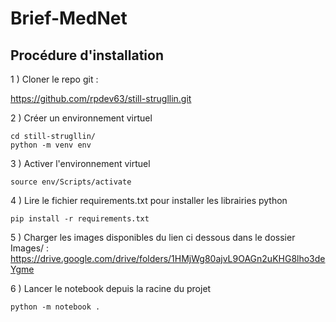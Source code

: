 # Brief-MedNet

## Procédure d'installation 

1 ) Cloner le repo git :    

https://github.com/rpdev63/still-strugllin.git

2 ) Créer un environnement virtuel 
```
cd still-strugllin/
python -m venv env
```
  
3 ) Activer l'environnement virtuel
```
source env/Scripts/activate
```
  
4 ) Lire le fichier requirements.txt pour installer les librairies python
```
pip install -r requirements.txt
```

5 ) Charger les images disponibles du lien ci dessous dans le dossier Images/ :  
https://drive.google.com/drive/folders/1HMjWg80ajvL9OAGn2uKHG8lho3deYgme

6 ) Lancer le notebook depuis la racine du projet
```
python -m notebook .
```
